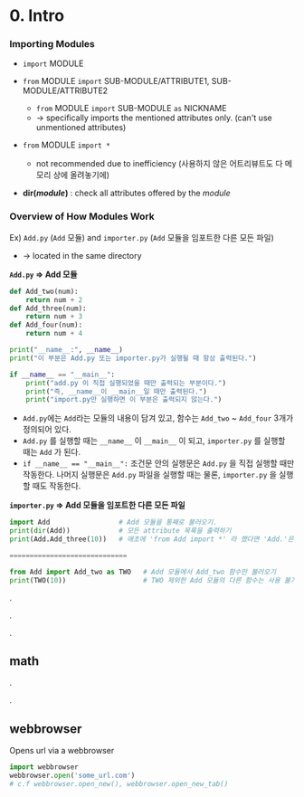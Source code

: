 # 0. Intro

### Importing Modules

- `import` MODULE
- `from` MODULE `import` SUB-MODULE/ATTRIBUTE1, SUB-MODULE/ATTRIBUTE2
  - `from` MODULE `import` SUB-MODULE `as` NICKNAME
  - -> specifically imports the mentioned attributes only. (can't use unmentioned attributes)
- `from` MODULE `import *`
  - not recommended due to inefficiency (사용하지 않은 어트리뷰트도 다 메모리 상에 올려놓기에)

-  **dir(_module_)** : check all attributes offered by the _module_

### Overview of How Modules Work

Ex) `Add.py` (`Add` 모듈) and `importer.py` (`Add` 모듈을 임포트한 다른 모든 파일) 

- -> located in the same directory

**`Add.py` => Add 모듈**

```python
def Add_two(num):
    return num + 2
def Add_three(num):
    return num + 3
def Add_four(num):
    return num + 4

print("__name__:", __name__)
print("이 부분은 Add.py 또는 importer.py가 실행될 때 항상 출력된다.")

if __name__ == "__main__":
    print("add.py 이 직접 실행되었을 때만 출력되는 부분이다.")
    print("즉, __name__이 __main__일 때만 출력된다.")
    print("import.py만 실행하면 이 부분은 출력되지 않는다.")
```

- `Add.py`에는 `Add`라는 모듈의 내용이 담겨 있고, 함수는 `Add_two` ~ `Add_four` 3개가 정의되어 있다.
- `Add.py` 를 실행할 때는 `__name__` 이  `__main__` 이 되고, `importer.py` 를 실행할 때는 `Add` 가 된다.
- `if __name__ == "__main__":`  조건문 안의 실행문은 `Add.py` 을 직접 실행할 때만 작동한다.  나머지 실행문은 `Add.py` 파일을 실행할 때는 물론, `importer.py` 을 실행할 때도 작동한다.

**`importer.py` => Add 모듈을 임포트한 다른 모든 파일**

```python
import Add                 # Add 모듈을 통째로 불러오기.
print(dir(Add))            # 모든 attribute 목록을 출력하기
print(Add.Add_three(10))   # 애초에 'from Add import *' 라 했다면 'Add.'은 생략 가능

=============================

from Add import Add_two as TWO   # Add 모듈에서 Add_two 함수만 불러오기
print(TWO(10))                   # TWO 제외한 Add 모듈의 다른 함수는 사용 불가
```

.

.

.

## math







.

.



## webbrowser

Opens url via a webbrowser

```python
import webbrowser
webbrowser.open('some_url.com')
# c.f webbrowser.open_new(), webbrowser.open_new_tab()
```



